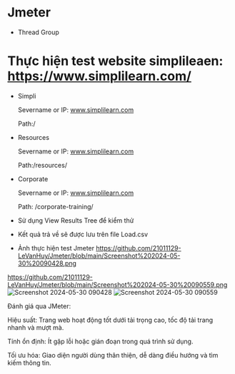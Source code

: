 # Jmeter
- Thread Group
# Thực hiện test website simplileaen: https://www.simplilearn.com/
  + Simpli
    
    Severname or IP: www.simplilearn.com
    
    Path:/


  + Resources
    
    Severname or IP: www.simplilearn.com
    
    Path:/resources/

  + Corporate
    
    Severname or IP: www.simplilearn.com
 
    Path: /corporate-training/
    
 - Sử dụng View Results Tree để kiểm thử
   
 - Kết quả trả về sẽ được lưu trên file Load.csv

- Ảnh thực hiện test Jmeter
https://github.com/21011129-LeVanHuy/Jmeter/blob/main/Screenshot%202024-05-30%20090428.png

https://github.com/21011129-LeVanHuy/Jmeter/blob/main/Screenshot%202024-05-30%20090559.png
![Screenshot 2024-05-30 090428](https://github.com/21011129-LeVanHuy/Jmeter/assets/97326396/c32a45f0-9473-4133-8a60-85f494160b53)
![Screenshot 2024-05-30 090559](https://github.com/21011129-LeVanHuy/Jmeter/assets/97326396/65da0f8c-55bb-40c7-830f-a424fc698ece)


Đánh giá qua JMeter:

Hiệu suất: Trang web hoạt động tốt dưới tải trọng cao, tốc độ tải trang nhanh và mượt mà.

Tính ổn định: Ít gặp lỗi hoặc gián đoạn trong quá trình sử dụng.

Tối ưu hóa: Giao diện người dùng thân thiện, dễ dàng điều hướng và tìm kiếm thông tin.
